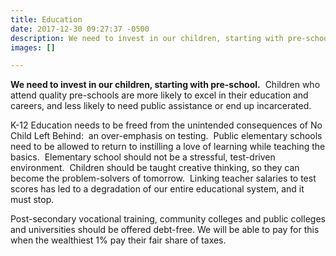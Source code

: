 ```yaml
---
title: Education
date: 2017-12-30 09:27:37 -0500
description: We need to invest in our children, starting with pre-school.
images: []

---
```

**We need to invest in our children, starting with pre-school.**  Children who attend quality pre-schools are more likely to excel in their education and careers, and less likely to need public assistance or end up incarcerated.

K-12 Education needs to be freed from the unintended consequences of No Child Left Behind:  an over-emphasis on testing.  Public elementary schools need to be allowed to return to instilling a love of learning while teaching the basics.  Elementary school should not be a stressful, test-driven environment.  Children should be taught creative thinking, so they can become the problem-solvers of tomorrow.  Linking teacher salaries to test scores has led to a degradation of our entire educational system, and it must stop.

Post-secondary vocational training, community colleges and public colleges and universities should be offered debt-free.  We will be able to pay for this when the wealthiest 1% pay their fair share of taxes.